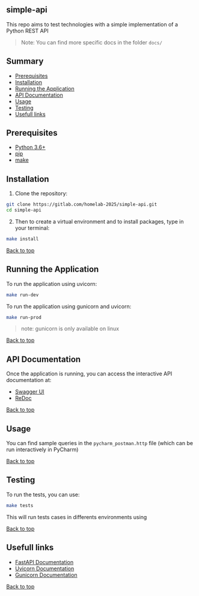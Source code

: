 ## simple-api

This repo aims to test technologies with a simple implementation of a Python REST API

> Note: You can find more specific docs in the folder `docs/`

## Summary

* [Prerequisites](#prerequisites)
* [Installation](#installation)
* [Running the Application](#running-the-application)
* [API Documentation](#api-documentation)
* [Usage](#usage)
* [Testing](#testing)
* [Usefull links](#usefull-links)

## Prerequisites

- [Python 3.6+](https://www.python.org/downloads/)
- [pip](https://pip.pypa.io/en/stable/installation/)
- [make](https://gnuwin32.sourceforge.net/packages/make.htm)

## Installation

1. Clone the repository:

```bash
git clone https://gitlab.com/homelab-2025/simple-api.git
cd simple-api
```

2. Then to create a virtual environment and to install packages, type in your terminal:

```bash
make install
```

[Back to top](#simple-api)

## Running the Application

To run the application using uvicorn:

```bash
make run-dev
```

To run the application using gunicorn and uvicorn:

```bash
make run-prod
```

> note: gunicorn is only available on linux

[Back to top](#simple-api)

## API Documentation

Once the application is running, you can access the interactive API documentation at:

- [Swagger UI](http://127.0.0.1:8000/docs)
- [ReDoc](http://127.0.0.1:8000/redoc)

[Back to top](#simple-api)

## Usage

You can find sample queries in the `pycharm_postman.http` file (which can be run interactively in PyCharm)

[Back to top](#simple-api)

## Testing

To run the tests, you can use:

```bash
make tests
```

This will run tests cases in differents environments using 

[Back to top](#simple-api)

## Usefull links

- [FastAPI Documentation](https://fastapi.tiangolo.com/)
- [Uvicorn Documentation](https://www.uvicorn.org/)
- [Gunicorn Documentation](https://gunicorn.org/#docs)

[Back to top](#simple-api)